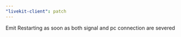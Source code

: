 ```yaml
---
"livekit-client": patch
---
```


Emit Restarting as soon as both signal and pc connection are severed
